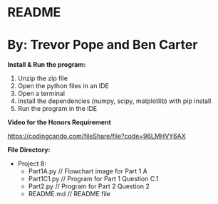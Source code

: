 # README
# By: Trevor Pope and Ben Carter

**Install & Run the program:**
     
1. Unzip the zip file
2. Open the python files in an IDE
3. Open a terminal
4. Install the dependencies (numpy, scipy, matplotlib) with pip install
5. Run the program in the IDE

**Video for the Honors Requirement**

https://codingcando.com/fileShare/file?code=96LMHVY6AX


**File Directory:**

- Project 8:
	- Part1A.py         						// Flowchart image for Part 1 A
    - Part1C1.py                                // Program for Part 1 Question C.1
    - Part2.py                                  // Program for Part 2 Question 2
	- README.md									// README file
